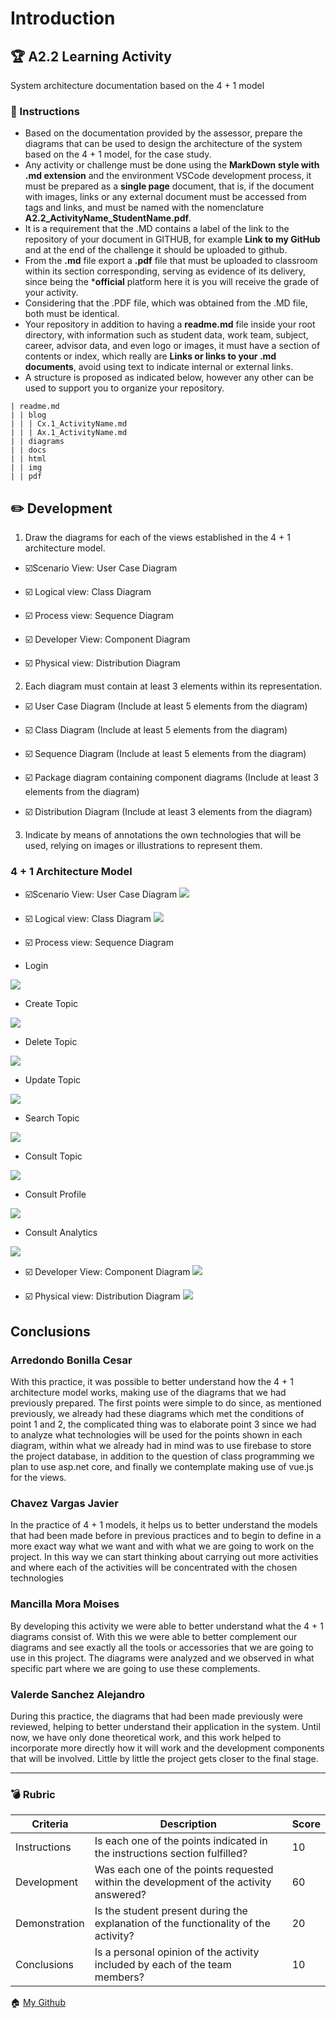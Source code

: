 # Introduction
 
## :trophy: A2.2 Learning Activity
System architecture documentation based on the 4 + 1 model

 
### :blue_book: Instructions
 
* Based on the documentation provided by the assessor, prepare the diagrams that can
be used to design the architecture of the system based on the 4 + 1 model, for the case study.
* Any activity or challenge must be done using the **MarkDown style with .md extension** and the environment VSCode development process, it must be prepared as a **single page**  document, that is, if the document with images, links or any external document must be accessed from tags and links, and must be named with the nomenclature **A2.2_ActivityName_StudentName.pdf**.
* It is a requirement that the .MD contains a label of the link to the repository of your document in GITHUB, for example **Link to my GitHub** and at the end of the challenge it should be uploaded to github. 
* From the **.md** file export a **.pdf** file that must be uploaded to classroom within its section
corresponding, serving as evidence of its delivery, since being the ***official** platform here it is you will receive the grade of your activity.
* Considering that the .PDF file, which was obtained from the .MD file, both must be identical.
* Your repository in addition to having a **readme.md** file inside your root directory, with
information such as student data, work team, subject, career, advisor data, and
even logo or images, it must have a section of contents or index, which really are
**Links or links to your .md documents**, avoid using text to indicate internal or external links.
* A structure is proposed as indicated below, however any other can be used
to support you to organize your repository.

~~~
| readme.md
| | blog
| | | Cx.1_ActivityName.md
| | | Ax.1_ActivityName.md
| | diagrams
| | docs
| | html
| | img
| | pdf
~~~
 
## :pencil2: Development
 
1. Draw the diagrams for each of the views established in the 4 + 1 architecture model.
* :ballot_box_with_check:Scenario View: User Case Diagram

* :ballot_box_with_check: Logical view: Class Diagram

* :ballot_box_with_check: Process view: Sequence Diagram

* :ballot_box_with_check: Developer View: Component Diagram

* :ballot_box_with_check: Physical view: Distribution Diagram

2. Each diagram must contain at least 3 elements within its representation.

* :ballot_box_with_check: User Case Diagram (Include at least 5 elements from the diagram)

* :ballot_box_with_check: Class Diagram  (Include at least 5 elements from the diagram)

* :ballot_box_with_check: Sequence Diagram (Include at least 5 elements from the diagram)

* :ballot_box_with_check: Package diagram containing component diagrams  (Include at least 3 elements from the diagram)

* :ballot_box_with_check: Distribution Diagram  (Include at least 3 elements from the diagram)

3. Indicate by means of annotations the own technologies that will be used, relying on images or illustrations to represent them.


### 4 + 1 Architecture Model

* :ballot_box_with_check:Scenario View: User Case Diagram
![](https://github.com/JavierChavez/AnalisisSoftwareJavierCV/blob/main/Img/4+1/Use%20Case%204+1.jpg?raw=true)

* :ballot_box_with_check: Logical view: Class Diagram
![](https://github.com/JavierChavez/AnalisisSoftwareJavierCV/blob/main/Img/4+1/Class%20Diagram%204+1%20(1).jpg?raw=true)

* :ballot_box_with_check: Process view: Sequence Diagram

- Login  

![](https://github.com/JavierChavez/AnalisisSoftwareJavierCV/blob/main/Img/4+1/login4+1.jpg?raw=true)

- Create Topic  

![](https://github.com/JavierChavez/AnalisisSoftwareJavierCV/blob/main/Img/4+1/create%204+1.jpg?raw=true)

- Delete Topic

![](https://github.com/JavierChavez/AnalisisSoftwareJavierCV/blob/main/Img/4+1/DeleteTopic%204+1.jpg?raw=true)

- Update Topic

![](https://github.com/JavierChavez/AnalisisSoftwareJavierCV/blob/main/Img/4+1/update%20topic%204+1.jpg?raw=true)

- Search Topic 

![](https://github.com/JavierChavez/AnalisisSoftwareJavierCV/blob/main/Img/4+1/search4+1.jpg?raw=true)

- Consult Topic

![](https://github.com/JavierChavez/AnalisisSoftwareJavierCV/blob/main/Img/4+1/ConsultTopic%204+1.jpg?raw=true)

- Consult Profile

![](https://github.com/JavierChavez/AnalisisSoftwareJavierCV/blob/main/Img/4+1/Consult_profile%204+1.jpg?raw=true)

- Consult Analytics

![](https://github.com/JavierChavez/AnalisisSoftwareJavierCV/blob/main/Img/4+1/Analytics%204+1.jpg?raw=true)



* :ballot_box_with_check: Developer View: Component Diagram
![](https://github.com/JavierChavez/AnalisisSoftwareJavierCV/blob/main/Img/4+1/Components%204+1.jpg?raw=true)

* :ballot_box_with_check: Physical view: Distribution Diagram
![](https://github.com/JavierChavez/AnalisisSoftwareJavierCV/blob/main/Img/4+1/Distribution%204+1.jpg?raw=true)

## Conclusions
 
### Arredondo Bonilla Cesar

With this practice, it was possible to better understand how the 4 + 1 architecture model works, making use of the diagrams that we had previously prepared. The first points were simple to do since, as mentioned previously, we already had these diagrams which met the conditions of point 1 and 2, the complicated thing was to elaborate point 3 since we had to analyze what technologies will be used for the points shown in each diagram, within what we already had in mind was to use firebase to store the project database, in addition to the question of class programming we plan to use asp.net core, and finally we contemplate making use of vue.js for the views.
 
### Chavez Vargas Javier
In the practice of 4 + 1 models, it helps us to better understand the models that had been made before in previous practices and to begin to define in a more exact way what we want and with what we are going to work on the project. In this way we can start thinking about carrying out more activities and where each of the activities will be concentrated with the chosen technologies

### Mancilla Mora Moises
By developing this activity we were able to better understand what the 4 + 1 diagrams consist of. With this we were able to better complement our diagrams and see exactly all the tools or accessories that we are going to use in this project. The diagrams were analyzed and we observed in what specific part where we are going to use these complements.
 
### Valerde Sanchez Alejandro
During this practice, the diagrams that had been made previously were reviewed, helping to better understand their application in the system. Until now, we have only done theoretical work, and this work helped to incorporate more directly how it will work and the development components that will be involved. Little by little the project gets closer to the final stage.

___
 
### :bomb: Rubric
 
| Criteria | Description | Score |
| ------------- | -------------------------------------------------------------------------------------------- | ------- |
| Instructions | Is each one of the points indicated in the instructions section fulfilled? | 10 |
| Development | Was each one of the points requested within the development of the activity answered? | 60 |
| Demonstration | Is the student present during the explanation of the functionality of the activity? | 20 |
| Conclusions | Is a personal opinion of the activity included by each of the team members? | 10 |
 
:house: [My Github](https://github.com/CesarArred/Analisis_Avanzado_de_Software)
